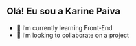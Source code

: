 ## Olá! Eu sou a Karine Paiva
- 🌱 I’m currently learning Front-End
- 💞️ I’m looking to collaborate on a project 

